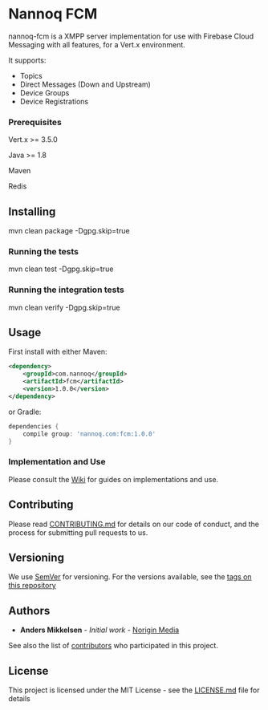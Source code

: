 # Nannoq FCM

nannoq-fcm is a XMPP server implementation for use with Firebase Cloud Messaging with all features, for a Vert.x environment.

It supports:
 - Topics
 - Direct Messages (Down and Upstream)
 - Device Groups
 - Device Registrations

### Prerequisites

Vert.x >= 3.5.0

Java >= 1.8

Maven

Redis

## Installing

mvn clean package -Dgpg.skip=true

### Running the tests

mvn clean test -Dgpg.skip=true

### Running the integration tests

mvn clean verify -Dgpg.skip=true

## Usage

First install with either Maven:

```xml
<dependency>
    <groupId>com.nannoq</groupId>
    <artifactId>fcm</artifactId>
    <version>1.0.0</version>
</dependency>
```

or Gradle:

```groovy
dependencies {
    compile group: 'nannoq.com:fcm:1.0.0'
}
```

### Implementation and Use

Please consult the [Wiki](https://github.com/mikand13/nannoq-fcm/wiki) for guides on implementations and use.

## Contributing

Please read [CONTRIBUTING.md](https://github.com/mikand13/nannoq-fcm/blob/master/CONTRIBUTING.md) for details on our code of conduct, and the process for submitting pull requests to us.

## Versioning

We use [SemVer](http://semver.org/) for versioning. For the versions available, see the [tags on this repository](https://github.com/mikand13/nannoq-fcm/tags)

## Authors

* **Anders Mikkelsen** - *Initial work* - [Norigin Media](http://noriginmedia.com/)

See also the list of [contributors](https://github.com/mikand13/nannoq-fcm/contributors) who participated in this project.

## License

This project is licensed under the MIT License - see the [LICENSE.md](https://github.com/mikand13/nannoq-fcm/blob/master/LICENSE) file for details
